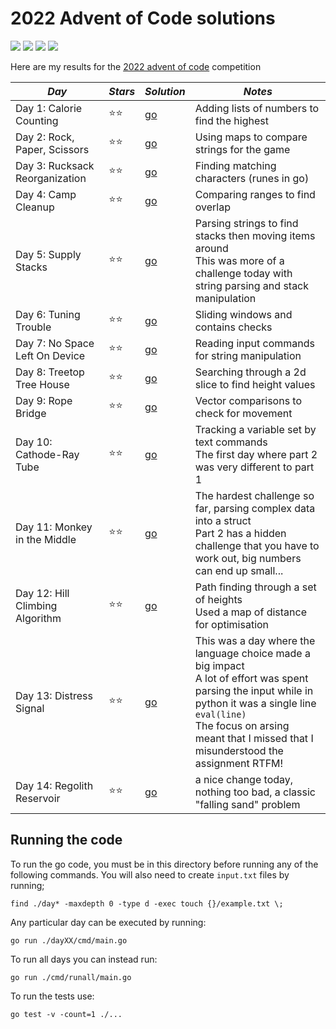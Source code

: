 # 2022 Advent of Code solutions

![](https://img.shields.io/badge/tests%20passed%20🐹-24/24-success)
![](https://img.shields.io/badge/day%20📅-13-blue)
![](https://img.shields.io/badge/stars%20⭐-25-yellow)
![](https://img.shields.io/badge/days%20completed-12-red)

Here are my results for the [2022 advent of code](https://adventofcode.com/2022) competition


|              *Day*              | *Stars* |  *Solution*  |                         *Notes*                         |
|---------------------------------|---------|--------------|---------------------------------------------------------|
| Day 1: Calorie Counting         |  ⭐⭐  | [go](day01/) | Adding lists of numbers to find the highest             |
| Day 2: Rock, Paper, Scissors    |  ⭐⭐  | [go](day02/) | Using maps to compare strings for the game              |
| Day 3: Rucksack Reorganization  |  ⭐⭐  | [go](day03/) | Finding matching characters (runes in go)               |
| Day 4: Camp Cleanup             |  ⭐⭐  | [go](day04/) | Comparing ranges to find overlap                        |
| Day 5: Supply Stacks            |  ⭐⭐  | [go](day05/) | Parsing strings to find stacks then moving items around<br>This was more of a challenge today with string parsing and stack manipulation |
| Day 6: Tuning Trouble           |  ⭐⭐  | [go](day06/) | Sliding windows and contains checks                     |
| Day 7: No Space Left On Device  |  ⭐⭐  | [go](day07/) | Reading input commands for string manipulation          |
| Day 8: Treetop Tree House       |  ⭐⭐  | [go](day08/) | Searching through a 2d slice to find height values      |
| Day 9: Rope Bridge              |  ⭐⭐  | [go](day09/) | Vector comparisons to check for movement                |
| Day 10: Cathode-Ray Tube        |  ⭐⭐  | [go](day10/) | Tracking a variable set by text commands<br>The first day where part 2 was very different to part 1 |
| Day 11: Monkey in the Middle    |  ⭐⭐  | [go](day11/) | The hardest challenge so far, parsing complex data into a struct<br>Part 2 has a hidden challenge that you have to work out, big numbers can end up small... |
| Day 12: Hill Climbing Algorithm |  ⭐⭐  | [go](day12/) | Path finding through a set of heights<br>Used a map of distance for optimisation |
| Day 13: Distress Signal         |  ⭐⭐  | [go](day13/) | This was a day where the language choice made a big impact<br>A lot of effort was spent parsing the input while in python it was a single line `eval(line)`<br>The focus on arsing meant that I missed that I misunderstood the assignment RTFM! |
| Day 14: Regolith Reservoir      |  ⭐⭐  | [go](day14/) | a nice change today, nothing too bad, a classic "falling sand" problem |


## Running the code

To run the go code, you must be in this directory before running any of the following commands. You will also need to create `input.txt` files by running;
```
find ./day* -maxdepth 0 -type d -exec touch {}/example.txt \;
```

Any particular day can be executed by running:
```
go run ./dayXX/cmd/main.go
```

To run all days you can instead run:
```
go run ./cmd/runall/main.go
```

To run the tests use:
```
go test -v -count=1 ./...
```
